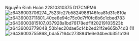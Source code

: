 Nguyễn Đình Hoàn 
22810310375
D17CNPM6
![z6436003706274_7523fc27b5824988146fea81d31c810a](https://github.com/user-attachments/assets/c8748242-656c-4025-9d4a-1c32ce23bf7e)
![z6436003711801_40ce6e94c75c0d7ff0fc6b6c1cbed783](https://github.com/user-attachments/assets/baa12274-7662-41af-b27c-c52a23dc976e)
![z6436003815107_037928a1bd76178edf1f20219103523b](https://github.com/user-attachments/assets/b2ae58aa-6d1b-4232-ac9f-fd7fee1cd6a7)
![z6436003779048_50b1ec20dae5c14b2ed21f2e665b74d3 (1)](https://github.com/user-attachments/assets/56034c07-31a9-4486-9355-9e1eb5ac861e)
![z6436003755868_bda57164c2738941e6e34bedb351b136](https://github.com/user-attachments/assets/7f7a0234-3c21-4d98-8883-412e72492a06)
